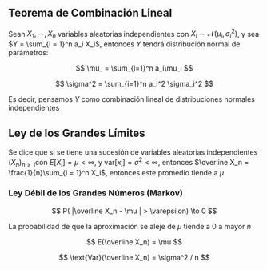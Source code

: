 ## Teorema de Combinación Lineal

Sean $X_1, \cdots, X_n$ variables aleatorias independientes con $X_i \sim \mathcal N(\mu_i, \sigma_i^2)$, y sea $Y = \sum_{i = 1}^n a_i X_i$, entonces $Y$ tendrá distribución normal de parámetros:

$$
\mu_ = \sum_{i=1}^n a_i\mu_i
$$

$$
\sigma^2 = \sum_{i=1}^n a_i^2 \sigma_i^2
$$

Es decir, pensamos $Y$ como combinación lineal de distribuciones normales independientes

## Ley de los Grandes Límites

Se dice que si se tiene una sucesión de variables aleatorias independientes $(X_n)_{n \geq 1}$con $E[X_i] = \mu < \infty$, y $\text{var}[x_i] = \sigma^2 < \infty$, entonces $\overline X_n = \frac{1}{n}\sum_{i = 1}^n X_i$, entonces este promedio tiende a $\mu$

### Ley Débil de los Grandes Números (Markov)

$$
P( |\overline X_n - \mu | > \varepsilon) \to 0
$$

La probabilidad de que la aproximación se aleje de $\mu$ tiende a $0$ a mayor $n$

$$
E(\overline X_n) = \mu
$$

$$
\text{Var}(\overline X_n) = \sigma^2 / n
$$
